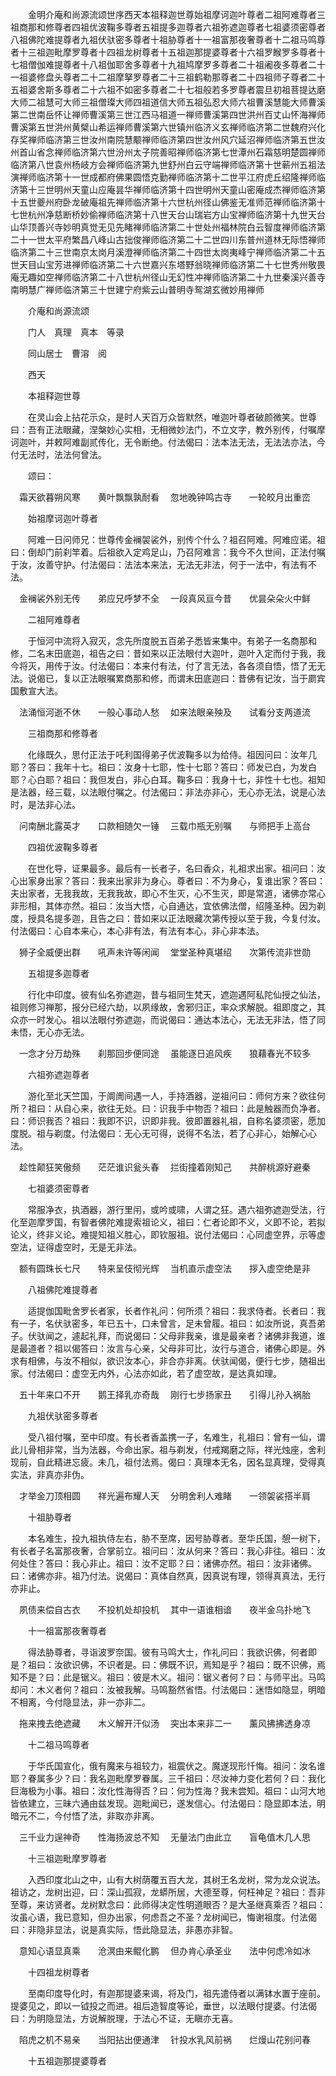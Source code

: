 <!-- { "loadSidebar": true } -->
　　金明介庵和尚源流颂世序西天本祖释迦世尊始祖摩诃迦叶尊者二祖阿难尊者三祖商那和修尊者四祖优波鞠多尊者五祖提多迦尊者六祖弥遮迦尊者七祖婆须密尊者八祖佛陀难提尊者九祖伏驮密多尊者十祖胁尊者十一祖富那夜奢尊者十二祖马鸣尊者十三祖迦毗摩罗尊者十四祖龙树尊者十五祖迦那提婆尊者十六祖罗睺罗多尊者十七祖僧伽难提尊者十八祖伽耶舍多尊者十九祖鸠摩罗多尊者二十祖阇夜多尊者二十一祖婆修盘头尊者二十二祖摩拏罗尊者二十三祖鹤勒那尊者二十四祖师子尊者二十五祖婆舍斯多尊者二十六祖不如密多尊者二十七祖般若多罗尊者震旦初祖菩提达磨大师二祖慧可大师三祖僧璨大师四祖道信大师五祖弘忍大师六祖曹溪慧能大师曹溪第二世南岳怀让禅师曹溪第三世江西马祖道一禅师曹溪第四世洪州百丈山怀海禅师曹溪第五世洪州黄檗山希运禅师曹溪第六世镇州临济义玄禅师临济第二世魏府兴化存奖禅师临济第三世汝州南院慧颙禅师临济第四世汝州风穴延沼禅师临济第五世汝州首山省念禅师临济第六世汾州太子院善昭禅师临济第七世潭州石霜慈明楚圆禅师临济第八世袁州杨岐方会禅师临济第九世舒州白云守端禅师临济第十世蕲州五祖法演禅师临济第十一世成都府佛果圆悟克勤禅师临济第十二世平江府虎丘绍隆禅师临济第十三世明州天童山应庵昙华禅师临济第十四世明州天童山密庵成杰禅师临济第十五世夔州府卧龙破庵祖先禅师临济第十六世杭州径山佛鉴无准师范禅师临济第十七世杭州净慈断桥妙偷禅师临济第十八世天台山瑞岩方山宝禅师临济第十九世天台山华顶善兴寺妙明真觉无见先睹禅师临济第二十世处州福林院白云智度禅师临济第二十一世太平府繁昌八峰山古拙俊禅师临济第二十二世四川东普州道林无际悟禅师临济第二十三世南京太岗月溪澄禅师临济第二十四世太岗夷峰宁禅师临济第二十五世天目山宝芳进禅师临济第二十六世嘉兴东塔野翁晓禅师临济第二十七世秀州敬畏庵无趣如空禅师临济第二十八世杭州径山无幻性冲禅师临济第二十九世秦溪兴善寺南明慧广禅师临济第三十世建宁府紫云山普明寺鸳湖玄微妙用禅师

　　介庵和尚源流颂

　　门人　真理　真本　等录

　　同山居士　曹溶　阅

　　西天

　　本祖释迦世尊

　　在灵山会上拈花示众，是时人天百万众皆默然，唯迦叶尊者破颜微笑。世尊曰：吾有正法眼藏，涅槃妙心实相，无相微妙法门，不立文字，教外别传，付嘱摩诃迦叶，并敕阿难副贰传化，无令断绝。付法偈曰：法本法无法，无法法亦法，今付无法时，法法何曾法。

　　颂曰：

　霜天欲暮朔风寒　　黄叶飘飘孰耐看
　忽地晚钟鸣古寺　　一轮皎月出重峦

　　始祖摩诃迦叶尊者

　　阿难一日问师兄：世尊传金襕袈裟外，别传个什么？祖召阿难。阿难应诺。祖曰：倒却门前刹竿着。后祖欲入定鸡足山，乃召阿难言：我今不久世间，正法付嘱于汝，汝善守护。付法偈曰：法法本来法，无法无非法，何于一法中，有法有不法。

　金襕裟外别无传　　弟应兄呼梦不全
　一段真风亘今昔　　优昙朵朵火中鲜

　　二祖阿难尊者

　　于恒河中流将入寂灭，念先所度脱五百弟子悉皆来集中。有弟子一名商那和修，二名末田底迦，祖告之曰：昔如来以正法眼付大迦叶，迦叶入定而付于我，我今将灭，用传于汝。付法偈曰：本来付有法，付了言无法，各各须自悟，悟了无无法。说偈已，复以正法眼嘱累商那和修，而谓末田底迦曰：昔佛有记汝，当于罽宾国敷宣大法。

　法涌恒河逝不休　　一般心事动人愁
　如来法眼亲殃及　　试看分支两道流

　　三祖商那和修尊者

　　化缘既久，思付正法于吒利国得弟子优波鞠多以为给侍。祖因问曰：汝年几耶？答曰：我年十七。祖曰：汝身十七耶，性十七耶？答曰：师发已白，为发白耶？心白耶？祖曰：我但发白，非心白耳。鞠多曰：我身十七，非性十七也。祖知是法器，经三载，以法眼付嘱之。付法偈曰：非法亦非心，无心亦无法，说是心法时，是法非心法。

　问南酬北露英才　　口款相随欠一锤
　三载巾瓶无别嘱　　与师把手上高台

　　四祖优波鞠多尊者

　　在世化导，证果最多。最后有一长者子，名曰香众，礼祖求出家。祖问曰：汝心出家身出家？答曰：我来出家非为身心。尊者曰：不为身心，复谁出家？答曰：夫出家者，无我我故，无我我故，即心不生灭，心不生灭，即是常道，诸佛亦常心非形相，其体亦然。祖曰：汝当大悟，心自通达，宜依佛法僧，绍隆圣种。因为剃度，授具名提多迦，且告之曰：昔如来以正法眼藏次第传授以至于我，今复付汝。付法偈曰：心自本来心，本心非有法，有法有本心，非心非本法。

　狮子全威便出群　　吼声未许等闲闻
　堂堂圣种真堪绍　　次第传流非世勋

　　五祖提多迦尊者

　　行化中印度。彼有仙名弥遮迦，昔与祖同生梵天，遮迦遇阿私陀仙授之仙法，祖则修习禅那，报分已经六劫，以夙缘故，舍邪归正，率众求解脱。祖即度之，其众亦一时发心。祖以法眼付弥遮迦，而说偈曰：通达本法心，无法无非法，悟了同未悟，无心亦无法。

　一念才分万劫殊　　刹那回步便同途
　虽能逐日追风疾　　狼藉春光不较多

　　六祖弥遮迦尊者

　　游化至北天竺国，于阛阓间遇一人，手持酒器，逆祖问曰：师何方来？欲往何所？祖曰：从自心来，欲往无处。曰：识我手中物否？祖曰：此是触器而负净者。曰：师识我否？祖曰：我即不识，识即非我。彼即置器礼祖，自称名婆须密，愿加度脱。祖与剃度。付法偈曰：无心无可得，说得不名法，若了心非心，始解心心法。

　趁性颠狂笑傲频　　茫茫谁识瓮头春
　拦街撞着刚知己　　共醉桃源好避秦

　　七祖婆须密尊者

　　常服净衣，执酒器，游行里闬，或吟或啸，人谓之狂。遇六祖弥遮迦受法，行化至迦摩罗国，有智者佛陀难提索祖论义，祖曰：仁者论即不义，义即不论，若拟论义，终非义论。难提知祖义胜心，即钦服祖。说付法偈曰：心同虚空界，示等虚空法，证得虚空时，无是无非法。

　额有圆珠长七尺　　特来呈伎彻光辉
　当机直示虚空法　　拶入虚空绝是非

　　八祖佛陀难提尊者

　　适提伽国毗舍罗长者家，长者作礼问：何所须？祖曰：我求侍者。长者曰：我有一子，名伏驮密多，年已五十，口未曾言，足未曾履。祖曰：如汝所说，真吾弟子。伏驮闻之，遽起礼拜，而说偈曰：父母非我亲，谁是最亲者？诸佛非我道，谁是最道者？祖以偈答曰：汝言与心亲，父母非可比，汝行与道合，诸佛心即是。外求有相佛，与汝不相似，欲识汝本心，非合亦非离。伏驮闻偈，便行七步，随祖出家。付法偈曰：虚空无内外，心法亦如此，若了虚空故，是达真如理。

　五十年来口不开　　鹅王择乳亦奇哉
　刚行七步扬家丑　　引得儿孙入祸胎

　　九祖伏驮密多尊者

　　受八祖付嘱，至中印度。有长者香盖携一子，名难生，礼祖曰：曾有一仙，谓此儿骨相非常，当为法器，今命出家。祖与剃发，付戒羯磨之际，祥光烛座，舍利现前，自此精进忘疲。未几，祖付法焉。偈曰：真理本无名，因名显真理，受得真实法，非真亦非伪。

　才举金刀顶相圆　　祥光遍布耀人天
　分明舍利人难睹　　一领袈裟搭半肩

　　十祖胁尊者

　　本名难生，投九祖执侍左右，胁不至席，因号胁尊者。至华氏国，憩一树下，有长者子名富那夜奢，合掌前立。祖问曰：汝从何来？答曰：我心非往。祖曰：汝何处住？答曰：我心非止。祖曰：汝不定耶？曰：诸佛亦然。祖曰：汝非诸佛。曰：诸佛亦非。祖乃付法。说偈曰：真体自然真，因真说有理，领得真真法，无行亦非止。

　夙债来偿自古衣　　不投机处却投机
　其中一语谁相谙　　夜半金乌扑地飞

　　十一祖富那夜奢尊者

　　得法胁尊者，寻诣波罗奈国。彼有马鸣大士，作礼问曰：我欲识佛，何者即是？祖曰：汝欲识佛，不识者是。曰：佛既不识，焉知是乎？祖曰：既不识佛，焉知不是？曰：此是锯义。祖曰：彼是木义。祖问：锯义者何？曰：与师平出。马鸣却问：木义者何？祖曰：汝被我解。马鸣豁然省悟。付法偈曰：迷悟如隐显，明暗不相离，今付隐显法，非一亦非二。

　拖来拽去绝遮藏　　木义解开汗似汤
　突出本来非二一　　薰风拂拂透身凉

　　十二祖马鸣尊者

　　于华氏国宣化，俄有魔来与祖较力，祖震伏之。魔遂现形忏悔。祖问：汝名谁耶？眷属多少？曰：我名迦毗摩罗眷属。三千祖曰：尽汝神力变化若何？曰：我化巨海极为小事。祖曰：汝化性海得否？曰：何为性海？我未尝知。祖曰：山河大地皆依建立，三昧六通由兹发现。迦毗闻已，遂发信心。付法偈曰：隐显即本法，明暗元不二，今付悟了法，非取亦非离。

　三千业力逞神奇　　性海扬波总不知
　无量法门由此立　　盲龟值木几人思

　　十三祖迦毗摩罗尊者

　　入西印度北山之中，山有大树荫覆五百大龙，其树王名龙树，常为龙众说法。祖访之，龙树出迎，曰：深山孤寂，龙蟒所居，大德至尊，何枉神足？祖曰：吾非至尊，来访贤者。龙树默念曰：此师得决定性明道眼否？是大圣继真乘否？祖曰：汝虽心语，我已意知，但办出家，何虑吾之不圣？龙树闻已，悔谢祖度。付法偈曰：非隐非显法，说是真实际，悟此隐显法，非愚亦非智。

　意知心语显真乘　　沧溟由来鲲化鹏
　但办肯心承圣业　　法中何虑冷如冰

　　十四祖龙树尊者

　　至南印度导化时，有迦那提婆来谒，将及门，祖先遣侍者以满钵水置于座前。提婆见之，即以一钺投之而进。祖后造智度等论，垂世，以法眼付提婆。付法偈曰：为明隐显法，方说解脱理，于法心不证，无瞋亦无喜。

　陷虎之机不易亲　　当阳拈出便通津
　针投水乳风前祸　　烂熳山花别问春

　　十五祖迦那提婆尊者

